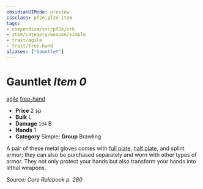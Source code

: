 ```yaml
---
obsidianUIMode: preview
cssclass: pf2e,pf2e-item
tags:
- compendium/src/pf2e/crb
- item/category/weapon/simple
- trait/agile
- trait/free-hand
aliases: ["Gauntlet"]
---
```

# Gauntlet *Item 0*  
[agile](../../../Rules/traits/agile.md)  [free-hand](../../../Rules/traits/free-hand.md)  

- **Price** 2 sp
- **Bulk** L
- **Damage** `1d4` B
- **Hands** 1
- **Category** Simple; **Group** Brawling 

A pair of these metal gloves comes with [full plate](full-plate.md), [half plate](half-plate.md), and splint armor; they can also be purchased separately and worn with other types of armor. They not only protect your hands but also transform your hands into lethal weapons.

*Source: Core Rulebook p. 280*